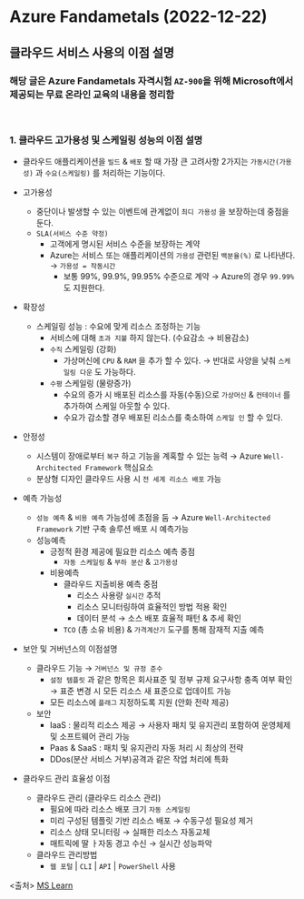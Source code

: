 # Azure Fandametals (2022-12-22)

## 클라우드 서비스 사용의 이점 설명

### 해당 글은 Azure Fandametals 자격시험 `AZ-900`을 위해 Microsoft에서 제공되는 무료 온라인 교육의 내용을 정리함

</br>

### 1. 클라우드 고가용성 및 스케일링 성능의 이점 설명

- 클라우드 애플리케이션을 `빌드` & `배포` 할 때 가장 큰 고려사항 2가지는
  `가동시간(가용성)` 과 `수요(스케일링)` 를 처리하는 기능이다.
- 고가용성
  - 중단이나 발생할 수 있는 이벤트에 관계없이 `최디 가용성` 을 보장하는데 중점을 둔다.
  - `SLA(서비스 수준 약정)`
    - 고객에게 명시된 서비스 수준을 보장하는 계약
    - Azure는 서비스 또는 애플리케이션의 `가용성` 관련된 `백분율(%)` 로 나타낸다. → `가용성 = 작동시간`
      - 보통 99%, 99.9%, 99.95% 수준으로 계약
        → Azure의 경우 `99.99%` 도 지원한다.
- 확장성
  - 스케일링 성능 : 수요에 맞게 리소스 조정하는 기능
    - 서비스에 대해 `초과 지불` 하지 않는다. (수요감소 → 비용감소)
    - `수직` 스케일링 (강화)
      - 가상머신에 `CPU` & `RAM` 을 추가 할 수 있다.
        → 반대로 사양을 낮춰 `스케일링 다운` 도 가능하다.
    - `수평` 스케일링 (물량증가)
      - 수요의 증가 시 배포된 리소스를 자동(수동)으로 `가상머신` & `컨테이너` 를 추가하여 스케일 아웃할 수 있다.
      - 수요가 감소할 경우 배포된 리소스를 축소하여 `스케일 인` 할 수 있다.
- 안정성
  - 시스템이 장애로부터 `복구` 하고 기능을 계혹할 수 있는 능력
    → Azure `Well-Architected Framework` 핵심요소
  - 분상형 디자인 클라우드 사용 시 `전 세계 리소스 배포` 가능
- 예측 가능성

  - `성능 예측` & `비용 예측` 가능성에 초점을 둠
    → Azure `Well-Architected Framework` 기반 구축 솔루션 배포 시 예측가능
  - 성능예측
    - 긍정적 환경 제공에 필요한 리소스 예측 중점
      - `자동 스케일링` & `부하 분산` & `고가용성`
    - 비용예측
      - 클라우드 지출비용 예측 중점
        - 리소스 사용량 `실시간` 추적
        - 리소스 모니터링하여 효율적인 방법 적용 확인
        - 데이터 분석 → 소스 배포 효율적 패턴 & 추세 확인
      - `TCO` (총 소유 비용) & `가격계산기` 도구를 통해 잠재적 지출 예측

- 보안 및 거버넌스의 이점설명
  - 클라우드 기능 → `거버넌스 및 규정 준수`
    - `설정 템플릿` 과 같은 항목은 회사표준 및 정부 규제 요구사항 충족 여부 확인
      → 표준 변경 시 모든 리소스 새 표준으로 업데이트 가능
    - 모든 리소스에 `플래그` 지정하도록 지원 (안화 전략 제공)
  - 보안
    - IaaS : 물리적 리소스 제공 → 사용자 패치 및 유지관리 포함하여 운영체제 및 소프트웨어 관리 가능
    - Paas & SaaS : 패치 및 유지관리 자동 처리 시 최상의 전략
    - DDos(분산 서비스 거부)공격과 같은 작업 처리에 특화
- 클라우드 관리 효율성 이점
  - 클라우드 관리 (클라우드 리소스 관리)
    - 필요에 따라 리소스 배포 크기 `자동 스케일링`
    - 미리 구성된 템플릿 기반 리소스 배포 → 수동구성 필요성 제거
    - 리소스 상태 모니터링 → 실패한 리소스 자동교체
    - 매트릭에 딸 ㅏ자동 경고 수신 → 실시간 성능파악
  - 클라우드 관리방법
    - `웹 포털` | `CLI` | `API` | `PowerShell` 사용

<출처>
[MS Learn](https://learn.microsoft.com/ko-kr/certifications/exams/az-900)
